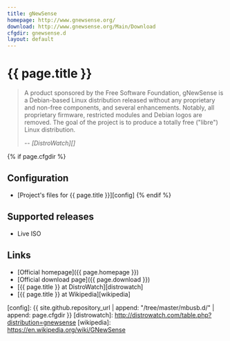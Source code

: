 ```yaml
---
title: gNewSense
homepage: http://www.gnewsense.org/
download: http://www.gnewsense.org/Main/Download
cfgdir: gnewsense.d
layout: default
---
```


# {{ page.title }}

> A product sponsored by the Free Software Foundation, gNewSense is a
> Debian-based Linux distribution released without any proprietary and non-free
> components, and several enhancements. Notably, all proprietary firmware,
> restricted modules and Debian logos are removed. The goal of the project is to
> produce a totally free ("libre") Linux distribution.
>
> -- <cite markdown="1">[DistroWatch][]</cite>


{% if page.cfgdir %}
## Configuration

- [Project's files for {{ page.title }}][config]
{% endif %}


## Supported releases

- Live ISO


## Links

- [Official homepage]({{ page.homepage }})
- [Official download page]({{ page.download }})
- [{{ page.title }} at DistroWatch][distrowatch]
- [{{ page.title }} at Wikipedia][wikipedia]


[config]: {{ site.github.repository_url | append: "/tree/master/mbusb.d/" | append: page.cfgdir }}
[distrowatch]: http://distrowatch.com/table.php?distribution=gnewsense
[wikipedia]: https://en.wikipedia.org/wiki/GNewSense
